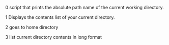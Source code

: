 0 script that prints the absolute path name of the current working directory.

1 Displays the contents list of your current directory.

2 goes to home directory

3 list current directory contents in long format